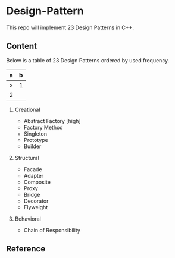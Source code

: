 # Design-Pattern
This repo will implement 23 Design Patterns in C++.

## Content
Below is a table of 23 Design Patterns ordered by used frequency.

|   a   |   b   |
| :---: | :---: |
|   >   |   1   |
|   2   |       |

1. Creational
   - Abstract Factory           [high]
   - Factory Method             <high>
   - Singleton                  <high-medium>
   - Prototype                  <medium>
   - Builder                    <medium-low>

2. Structural
   - Facade                     <high>
   - Adapter                    <high-medium>
   - Composite                  <high-medium>
   - Proxy                      <high-medium>
   - Bridge                     <medium>
   - Decorator                  <medium>
   - Flyweight                  <low>

3. Behavioral
   - Chain of Responsibility

## Reference